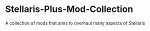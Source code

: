 # Stellaris-Plus-Mod-Collection
A collection of mods that aims to overhaul many aspects of Stellaris
